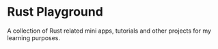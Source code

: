 # Rust Playground
A collection of Rust related mini apps, tutorials and other projects for my learning purposes.